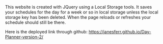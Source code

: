 This website is created with JQuery using a Local Storage tools. It saves your schedules for the day for a week or so in local storage unless the local storage key has been deleted. When the page reloads or refreshes your schedule should still be there.  


Here is the deployed link through github: https://janesferr.github.io/Day-Planner-version-2/
